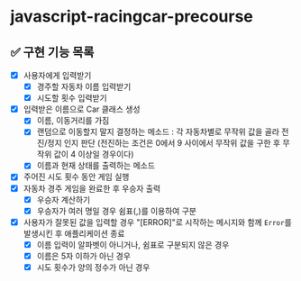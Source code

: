 # javascript-racingcar-precourse

## ✅ 구현 기능 목록

- [x] 사용자에게 입력받기
  - [x] 경주할 자동차 이름 입력받기
  - [x] 시도할 횟수 입력받기
- [x] 입력받은 이름으로 Car 클래스 생성
  - [x] 이름, 이동거리를 가짐
  - [x] 랜덤으로 이동할지 말지 결정하는 메소드 : 각 자동차별로 무작위 값을 골라 전진/정지 인지 판단 (전진하는 조건은 0에서 9 사이에서 무작위 값을 구한 후 무작위 값이 4 이상일 경우이다)
  - [x] 이름과 현재 상태를 출력하는 메소드
- [x] 주어진 시도 횟수 동안 게임 실행
- [x] 자동차 경주 게임을 완료한 후 우승자 출력
  - [x] 우승자 계산하기
  - [x] 우승자가 여러 명일 경우 쉼표(,)를 이용하여 구분
- [x] 사용자가 잘못된 값을 입력할 경우 "[ERROR]"로 시작하는 메시지와 함께 `Error`를 발생시킨 후 애플리케이션 종료
  - [x] 이름 입력이 알파벳이 아니거나, 쉼표로 구분되지 않은 경우
  - [x] 이름은 5자 이하가 아닌 경우
  - [x] 시도 횟수가 양의 정수가 아닌 경우
